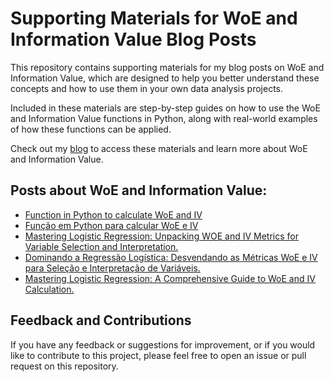 # Supporting Materials for WoE and Information Value Blog Posts

This repository contains supporting materials for my blog posts on WoE and Information Value, which are designed to help you better understand these concepts and how to use them in your own data analysis projects.

Included in these materials are step-by-step guides on how to use the WoE and Information Value functions in Python, along with real-world examples of how these functions can be applied.

Check out my [blog](https://deborahbarbedo.github.io/) to access these materials and learn more about WoE and Information Value. 

## Posts about WoE and Information Value:

- [Function in Python to calculate WoE and IV](https://deborahbarbedo.github.io/posts/2023-04-09-WoE_IV_Python_Function)
- [Função em Python para calcular WoE e IV](https://deborahbarbedo.github.io/pt/2023-04-17-WoE_IV_Python_Function)
- [Mastering Logistic Regression: Unpacking WOE and IV Metrics for Variable Selection and Interpretation.](https://deborahbarbedo.github.io/posts/2023-04-24-Unpacking_WOE_and_IV)
- [Dominando a Regressão Logística: Desvendando as Métricas WoE e IV para Seleção e Interpretação de Variáveis.](https://deborahbarbedo.github.io/pt/2023-05-08-Unpacking_WOE_and_IV)
- [Mastering Logistic Regression: A Comprehensive Guide to WoE and IV Calculation.](https://deborahbarbedo.github.io/posts/2023-06-05-WoE_IV_Calculation)

## Feedback and Contributions
If you have any feedback or suggestions for improvement, or if you would like to contribute to this project, please feel free to open an issue or pull request on this repository.